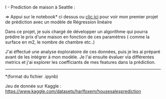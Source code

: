 I - Prediction de maison à Seattle : 

=> Appui sur le notebook* ci dessus ou [clic ici](https://github.com/AyoubHaddou/Prediction_house_lr/blob/main/presentation_prediction_house.ipynb) pour voir mon premier projet de prédiction avec un modèle de Régression linéaire


Dans ce projet, je suis chargé de développer un algorithme qui pourra prédire le prix d'une maison en fonction de ces paramètres ( comme la surface en m2, le nombre de chambre etc..)

J'ai éffectué une analyse éxploratoire de ces données, puis je les ai préparé avant de les intégrer à mon modèle. 
Je l'ai ensuite évaluer via différentes metrics et j'ai explorer les coefficiants de mes features dans la prédiction. 


--------------------------------------------------------------

*(format du fichier .ipynb)

Jeu de donnée sur Kaggle :
https://www.kaggle.com/datasets/harlfoxem/housesalesprediction